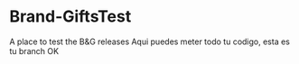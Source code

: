 # Brand-GiftsTest
A place to test the B&amp;G releases
Aqui puedes meter todo tu codigo, esta es tu branch OK
